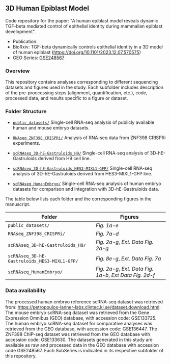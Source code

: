 ## 3D Human Epiblast Model

Code repository for the paper: "A human epiblast model reveals dynamic TGF-beta mediated control of epithelial identity during mammalian epiblast development".

* Publication: 
* BioRxiv: TGF-beta dynamically controls epithelial identity in a 3D model of human epiblast (https://doi.org/10.1101/2023.12.07.570575)
* GEO Series: [GSE248567](https://www.ncbi.nlm.nih.gov/geo/query/acc.cgi?acc=GSE248567)

### Overview

This repository contains analyses corresponding to different sequencing datasets and figures used in the study. Each subfolder includes description of the pre-proccessing steps (alignment, quantification, etc.), code, processed data, and results specific to a figure or dataset.

### Folder Structure

* [`public_datasets/`](public_datasets/README.md)
Single-cell RNA-seq analysis of publicly available human and mouse embryo datasets.

* [`RNAseq_ZNF398_CRISPRi/`](RNAseq_ZNF398_CRISPRi/README.md)
Analysis of RNA-seq data from ZNF398 CRISPRi experiments.

* [`scRNAseq_3D-hE-Gastruloids_H9/`](scRNAseq_3D-hE-Gastruloids_H9/README.md)
Single-cell RNA-seq analysis of 3D-hE-Gastruloids derived from H9 cell line.

* [`scRNAseq_3D-hE-Gastruloids_HES3-MIXL1-GFP/`](scRNAseq_3D-hE-Gastruloids_HES3-MIXL1-GFP/README.md)
Single-cell RNA-seq analysis of 3D-hE-Gastruloids derived from HES3-MIXL1-GFP line.

* [`scRNAseq_HumanEmbryo/`](scRNAseq_HumanEmbryo/README.md)
Single-cell RNA-seq analysis of human embryo datasets for comparison and integration with 3D-hE-Gastruloids data.

The table below lists each folder and the corresponding figures in the manuscript.

| Folder            | Figures |
| ----------------- | ----------- |
| `public_datasets/`                           | *Fig. 1a-e* |
| `RNAseq_ZNF398_CRISPRi/`                     | *Fig. 7a-d* |
| `scRNAseq_3D-hE-Gastruloids_H9/`             | *Fig. 2a-g*, *Ext. Data Fig. 2a-g* |
| `scRNAseq_3D-hE-Gastruloids_HES3-MIXL1-GFP/` | *Fig. 8e-g*, *Ext. Data Fig. 7a* |
| `scRNAseq_HumanEmbryo/`                      | *Fig. 2a-g*, *Ext. Data Fig. 1a-b*, *Ext Data Fig. 2d-f* |

### Data availability

The processed human embryo reference scRNA-seq dataset was retrieved from: https://petropoulos-lanner-labs.clintec.ki.se/dataset.download.html. The mouse embryo scRNA-seq dataset was retrieved from the Gene Expression Omnibus (GEO) database, with accession code: GSE133725. The human embryo scRNA-seq dataset for comparative analyses was retrieved from the GEO database, with accession code: GSE136447. The ZNF398 ChIP-seq dataset was retrieved from the GEO database with accession code: GSE133630. The datasets generated in this study are available as raw and processed data in the GEO database with accession code GSE248567. Each SubSeries is indicated in its respective subfolder of this repository.
